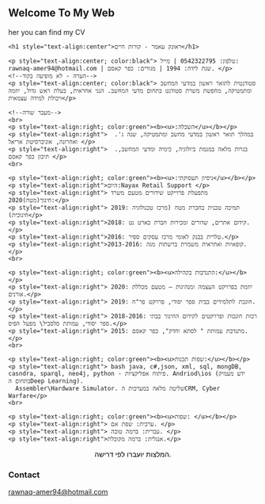 ## Welcome To My Web

her you can find my CV

<html>

  <head>
     <link rel="stylesheet" type="text/css" href="style.css">
  <meta http-equiv="Content-Type" content="text/html; charset=utf-8" />
 <link type="text/css" rel="stylesheet" href="css/style.css"/>
</head>


  <!--תגית בודי מעוצבת לימין ולעברית-->

  <body>

    <h1 style="text-align:center">ראונק עאמר - קורות חיים</h1>

    <p style="text-align:center; color:black"> טלפון: 0542322795 | מייל: rawnaq-amer94@hotmail.com | שנת לידה: 1994 | מגורים: כפר קאסם. </p>
    <!--הערה - לא מופיעה בקוד-->
    <p style="text-align:center; color:black"> סטודנטית לתואר ראשון במדעי המחשב ומתמטיקה, מחפשת משרת סטודנט בתחום מדעי המחשב. הנני אחראית, בעלת ראש גדול, יוזמה ויכולת למידה עצמאית</p>

    <!--מעבר שורה-->
    <br>
    <p style="text-align:right; color:green"><b><u>:השכלה</u></b></p>
    <p style="text-align:right">  .במהלך תואר ראשון במדעי מחשב ומתמטיקה, שנה ג' ואחרונה, אוניברסיטת אריאל </p>
    <p style="text-align:right">  .בגרות מלאה במגמת ביולוגיה, כימיה ומדעי המחשב, תיכון כפר קאסם </p>
    <br>

    <p style="text-align:right; color:green"><b><u>:ניסיון תעסוקתי</u></b></p>
    <p style="text-align:right">היום:Nayax Retail Support </p>
    <p style="text-align:right"> מתפעלת פרוייקט שידורים מטעם משרד חינוך(מטח)2020:</p>
    <p style="text-align:right"> 2019: תמיכה טכנית בחברת מטח (מרכז טכנולוגיה חינוכית)</p>
    <p style="text-align:right">2018: קידום אתרים, שדורים ומכירות חברת כארט נט. </p>
    <p style="text-align:right">2016: טלרית בבנק לאומי מרכז עסקים ספיר.</p>
    <p style="text-align:right">2013-2016: קופאיות ואחראית משמרת ברשתות מגה.</p>
    <br>

    <p style="text-align:right; color:green"><b><u>התנדבות בקהילה:</u></b></p>
    <p style="text-align:right"> 2020: יוזמת בפרויקט העצמה ומנהיגות – מטעם מכללת אורנים.</p>
    <p style="text-align:right"> 2019: חונכת לתלמידים בבית ספר יסודי, פרויקט פר"ח.</p>
    <p style="text-align:right"> 2018-2016: רכזת חונכות ופרויקטים לקידום החינוך בבתי ספר יסודי, עמותת סלסביל\ מפעל הפיס.</p>
    <p style="text-align:right"> 2015: מתנדבת עמותת " לסתא וחדק", כפר קאסם.</p>
    <br>

    <p style="text-align:right; color:green"><b><u>שפות תכנות:</u></b></p>
    <p style="text-align:right"> bash java, c#,json, xml, sql, mongDB, casndra, sparql, neo4j, python - פיתוח אפליקציות. Andriod\ios (ידע מעמיק בתחום הDeep Learning).
      Assembler\Hardware Simulator. שליטה מלאה במערכות הCRM, Cyber Warfare</p>
    <br>

    <p style="text-align:right; color:green"><b><u>שפות: </u></b></p>
    <p style="text-align:right"> ערבית: שפת אם. </p>
    <p style="text-align:right"> עברית: ברמה טובה. </p>
    <p style="text-align:right">אנגלית: ברמה מקובלת.</p>

<p style="text-align:center; color:black">המלצות יועברו לפי דרישה.</p>
  <script type="text/javascript" src="js/script.js"></script>
</body>

</html>


### Contact

rawnaq-amer94@hotmail.com
